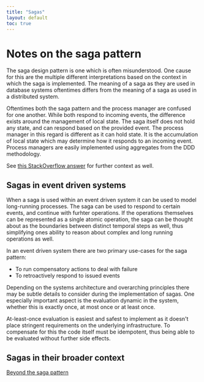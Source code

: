 ```yaml
---
title: "Sagas"
layout: default
toc: true
---
```


# Notes on the saga pattern

The saga design pattern is one which is often misunderstood. One cause for this are the multiple different interpretations based on the context in which the saga is implemented. The meaning of a saga as they are used in database systems oftentimes differs from the meaning of a saga as used in a distributed system.

Oftentimes both the saga pattern and the process manager are confused for one another. While both respond to incoming events, the difference exists around the management of local state. The saga itself does not hold any state, and can respond based on the provided event. The process manager in this regard is different as it can hold state. It is the accumulation of local state which may determine how it responds to an incoming event. Process managers are easily implemented using aggregates from the DDD methodology.

See [this StackOverflow answer](https://stackoverflow.com/a/15764667/1720761) for further context as well.


## Sagas in event driven systems
When a saga is used within an event driven system it can be used to model long-running processes. The saga can be used to respond to certain events, and continue with furhter operations. If the operations themselves can be represented as a single atomic operation, the saga can be thought about as the boundaries between distinct temporal steps as well, thus simplifying ones ability to reason about complex and long running operations as well.

In an event driven system there are two primary use-cases for the saga pattern:
- To run compensatory actions to deal with failure
- To retroactively respond to issued events

Depending on the systems architecture and overarching principles there may be subtle details to consider during the implementation of sagas. One especially important aspect is the evaluation dynamic in the system, whether this is exactly once, at most once or at least once.

At-least-once evaluation is easiest and safest to implement as it doesn't place stringent requirements on the underlying infrastructure. To compensate for this the code itself must be idempotent, thus being able to be evaluated without further side effects.



## Sagas in their broader context
[Beyond the saga pattern](https://speakerdeck.com/ufried/beyond-the-saga-pattern)